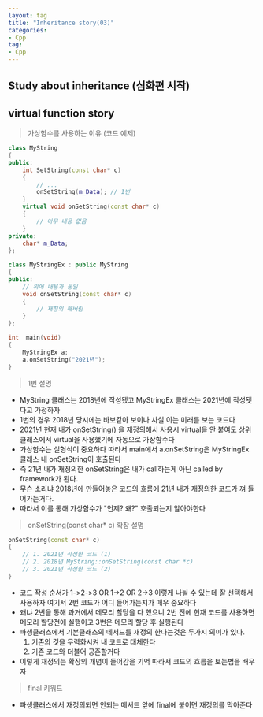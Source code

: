 ```yaml
---
layout: tag
title: "Inheritance story(03)"
categories:
- Cpp
tag:
- Cpp
---
```

## Study about inheritance (심화편 시작)

## virtual function story

> 가상함수를 사용하는 이유 (코드 예제)

```cpp
class MyString
{
public:
    int SetString(const char* c)
    {
        // ...
        onSetString(m_Data); // 1번
    }
    virtual void onSetString(const char* c)
    {
        // 아무 내용 없음
    }
private:
    char* m_Data;
};

class MyStringEx : public MyString
{
public:
    // 위에 내용과 동일
    void onSetString(const char* c)
    {
        // 재정의 해버림
    }
};

int  main(void)
{
    MyStringEx a;
    a.onSetString("2021년");
}
```

> 1번 설명

- MyString 클래스는 2018년에 작성됐고 MyStringEx 클래스는 2021년에 작성됏다고 가정하자
- 1번의 경우 2018년 당시에는 바보같아 보이나 사실 이는 미래를 보는 코드다
- 2021년 현재 내가 onSetString() 을 재정의해서 사용시 virtual을 안 붙여도 상위 클래스에서 virtual을 사용했기에 자동으로 가상함수다
- 가상함수는 실형식이 중요하다 따라서 main에서 a.onSetString은 MyStringEx 클래스 내 onSetString이 호출된다
- 즉 21년 내가 재정의한 onSetString은 내가 call하는게 아닌 called by framework가 된다.
- 무슨 소리냐 2018년에 만들어놓은 코드의 흐름에 21년 내가 재정의한 코드가 껴 들어가는거다.
- 따라서 이를 통해 가상함수가 "언제? 왜?" 호출되는지 알아야한다

> onSetString(const char* c) 확장 설명

```cpp
onSetString(const char* c)
{
    // 1. 2021년 작성한 코드 (1)
    // 2. 2018년 MyString::onSetString(const char *c)
    // 3. 2021년 작성한 코드 (2)
}
```

- 코드 작성 순서가 1->2->3 OR 1->2 OR 2->3 이렇게 나뉠 수 있는데 잘 선택해서 사용하자 여기서 2번 코드가 어디 들어가는지가 매우 중요하다
- 왜냐 2번을 통해 과거에서 메모리 할당을 다 했으니 2번 전에 현재 코드를 사용하면 메모리 할당전에 실행이고 3번은 메모리 할당 후 실행된다
- 파생클래스에서 기본클래스의 메서드를 재정의 한다는것은 두가지 의미가 있다.
    1. 기존의 것을 무력화시켜 내 코드로 대체한다
    2. 기존 코드와 더불어 공존할거다
- 이렇게 재정의는 확장의 개념이 들어감을 기억 따라서 코드의 흐름을 보는법을 배우자

> final 키워드

- 파생클래스에서 재정의되면 안되는 메서드 앞에 final에 붙이면 재정의를 막아준다